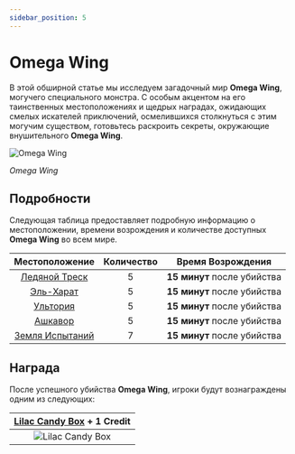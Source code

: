 ```yaml
---
sidebar_position: 5
---
```


# Omega Wing

В этой обширной статье мы исследуем загадочный мир **Omega Wing**, могучего специального монстра. С особым акцентом на его таинственных местоположениях и щедрых наградах, ожидающих смелых искателей приключений, осмелившихся столкнуться с этим могучим существом, готовьтесь раскроить секреты, окружающие внушительного **Omega Wing**.

![Omega Wing](/img/monsters/special/others/omega-wing.jpg)

_Omega Wing_

## Подробности

Следующая таблица предоставляет подробную информацию о местоположении, времени возрождения и количестве доступных **Omega Wing** во всем мире.

|             Местоположение              | Количество |      Время Возрождения      |
| :-------------------------------------: | :--------: | :-------------------------: |
|     [Ледяной Треск](/maps/icewrack)     |     5      | **15 минут** после убийства |
|      [Эль-Харат](/maps/el-harath)       |     5      | **15 минут** после убийства |
|        [Ультория](/maps/ultoria)        |     5      | **15 минут** после убийства |
|        [Ашкавор](/maps/ashkavor)        |     5      | **15 минут** после убийства |
| [Земля Испытаний](/maps/land-of-trials) |     7      | **15 минут** после убийства |

## Награда

После успешного убийства **Omega Wing**, игроки будут вознаграждены одним из следующих:

| [Lilac Candy Box](/items/item-bags/misc/lilac-candy-box) + **1 Credit** |
| :---------------------------------------------------------------------: |
|      ![Lilac Candy Box](/img/items/item-bags/lilac-candy-box.png)       |

